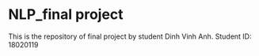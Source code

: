 # NLP_final project
This is the repository of final project by student Dinh Vinh Anh. Student ID: 18020119
